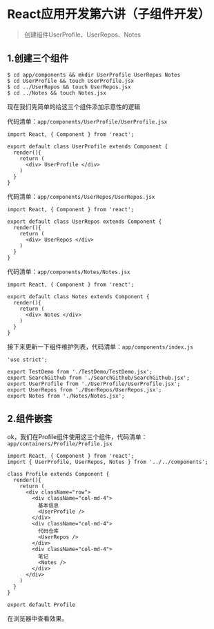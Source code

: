 # React应用开发第六讲（子组件开发）

> 创建组件UserProfile、UserRepos、Notes

## 1.创建三个组件

```
$ cd app/components && mkdir UserProfile UserRepos Notes
$ cd UserProfile && touch UserProfile.jsx
$ cd ../UserRepos && touch UserRepos.jsx
$ cd ../Notes && touch Notes.jsx
```

现在我们先简单的给这三个组件添加示意性的逻辑

代码清单：`app/components/UserProfile/UserProfile.jsx`

```
import React, { Component } from 'react';

export default class UserProfile extends Component {
  render(){
    return (
      <div> UserProfile </div>
    )
  }
}

```

代码清单：`app/components/UserRepos/UserRepos.jsx`
```
import React, { Component } from 'react';

export default class UserRepos extends Component {
  render(){
    return (
      <div> UserRepos </div>
    )
  }
}

```

代码清单：`app/components/Notes/Notes.jsx`
```
import React, { Component } from 'react';

export default class Notes extends Component {
  render(){
    return (
      <div> Notes </div>
    )
  }
}

```

接下来更新一下组件维护列表，代码清单：`app/components/index.js`

```
'use strict';

export TestDemo from './TestDemo/TestDemo.jsx';
export SearchGithub from './SearchGithub/SearchGithub.jsx';
export UserProfile from './UserProfile/UserProfile.jsx';
export UserRepos from './UserRepos/UserRepos.jsx';
export Notes from './Notes/Notes.jsx';

```

## 2.组件嵌套

ok，我们在Profile组件使用这三个组件，代码清单：`app/containers/Profile/Profile.jsx`

```
import React, { Component } from 'react';
import { UserProfile, UserRepos, Notes } from '../../components';

class Profile extends Component {
  render(){
    return (
      <div className="row">
        <div className="col-md-4">
          基本信息
          <UserProfile />
        </div>
        <div className="col-md-4">
          代码仓库
          <UserRepos />
        </div>
        <div className="col-md-4">
          笔记
          <Notes />
        </div>
      </div>
    )
  }
}

export default Profile

```

在浏览器中查看效果。
